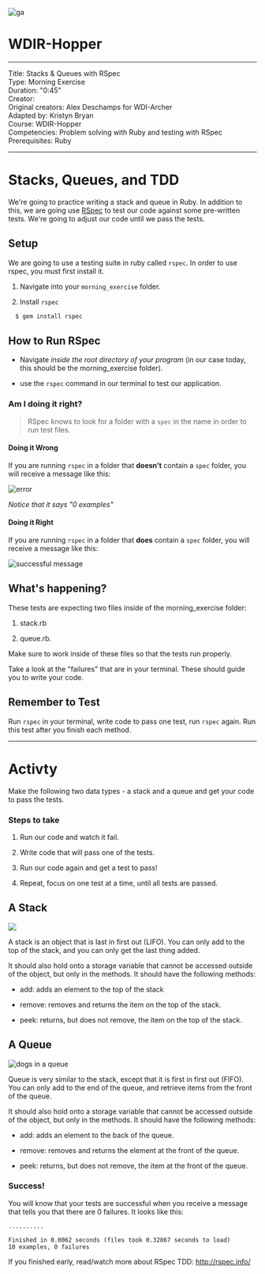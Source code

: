![ga](http://mobbook.generalassemb.ly/ga_cog.png)

# WDIR-Hopper

---
Title: Stacks & Queues with RSpec <br>
Type: Morning Exercise <br>
Duration: "0:45"<br>
Creator:<br>
    Original creators: Alex Deschamps for WDI-Archer<br>
    Adapted by: Kristyn Bryan<br>
    Course: WDIR-Hopper<br>
Competencies: Problem solving with Ruby and testing with RSpec<br>
Prerequisites: Ruby <br>

---


# Stacks, Queues, and TDD

We're going to practice writing a stack and queue in Ruby. In addition to this, we are going use [RSpec](http://rspec.info/documentation/) to test our code against some pre-written tests. We're going to adjust our code until we pass the tests.

## Setup
We are going to use a testing suite in ruby called `rspec`. In order to use rspec, you must first install it.

1. Navigate into your `morning_exercise` folder.

2. Install `rspec`
``` bash
  $ gem install rspec
```

## How to Run RSpec

- Navigate *inside the root directory of your program* (in our case today, this should be the morning_exercise folder).

- use the `rspec` command in our terminal to test our application.

### Am I doing it right?

>RSpec knows to look for a folder with a `spec` in the name in order to run test files.

#### Doing it Wrong

If you are running `rspec` in a folder that **doesn't** contain  a `spec` folder, you will receive a message like this:

![error](https://i.imgur.com/6iUCioU.png)

*Notice that it says "0 examples"*

#### Doing it Right

If you are running `rspec` in a folder that **does** contain  a `spec` folder, you will receive a message like this:

![successful message](https://i.imgur.com/r4xoNy2.png)

## What's happening?

These tests are expecting two files inside of the morning_exercise folder:

  1) stack.rb<br>

  2) queue.rb.

Make sure to work inside of these files so that the tests run properly.

Take a look at the "failures" that are in your terminal. These should guide you to write your code.

## Remember to Test

Run `rspec` in your terminal, write code to pass one test, run `rspec` again. Run this test after you finish each method.

<hr>

# Activty

Make the following two data types - a stack and a queue and get your code to pass the tests.

### Steps to take

1) Run our code and watch it fail.

2) Write code that will pass one of the tests.

3) Run our code again and get a test to pass!

4) Repeat, focus on one test at a time, until all tests are passed.

## A Stack

![](http://farm3.static.flickr.com/2249/2214149648_5a980d4c26_o.jpg)

A stack is an object that is last in first out (LIFO). You can only add to the top of the stack, and you can only get the last thing added.

It should also hold onto a storage variable that cannot be accessed outside of the object, but only in the methods. It should have the following methods:

* add: adds an element to the top of the stack

* remove: removes and returns the item on the top of the stack.

* peek: returns, but does not remove, the item on the top of the stack.


## A Queue

![dogs in a queue](https://encrypted-tbn3.gstatic.com/images?q=tbn:ANd9GcSpWZrtN_8ImrIRfs_Fb8QeZHSePyiAcYUu7FNULKpbqJEXlPEsIg)

Queue is very similar to the stack, except that it is first in first out (FIFO). You can only add to the end of the queue, and retrieve items from the front of the queue.

It should also hold onto a storage variable that cannot be accessed outside of the object, but only in the methods. It should have the following methods:

* add: adds an element to the back of the queue.

* remove: removes and returns the element at the front of the queue.

* peek: returns, but does not remove, the item at the front of the queue.

### Success!

You will know that your tests are successful when you receive a message that tells you that there are 0 failures. It looks like this:
```
..........

Finished in 0.0062 seconds (files took 0.32867 seconds to load)
10 examples, 0 failures
```

If you finished early, read/watch more about RSpec TDD: http://rspec.info/

